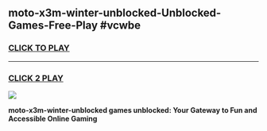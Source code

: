 
## moto-x3m-winter-unblocked-Unblocked-Games-Free-Play #vcwbe
<h3>
<a href="https://us.freeplayer.one?title=moto-x3m-winter-unblocked&ref=9M">CLICK TO PLAY</a></h3>
<hr>

<h3>
<a href="https://us.freeplayer.one?title=moto-x3m-winter-unblocked&ref=9M">CLICK 2 PLAY</a>
  
</h3>

<a href="https://us.freeplayer.one?title=moto-x3m-winter-unblocked&ref=9M"><img src="https://clearcache.store/games.png"></a>


**moto-x3m-winter-unblocked games unblocked: Your Gateway to Fun and Accessible Online Gaming**

